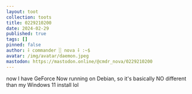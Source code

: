 ```yaml
---
layout: toot
collection: toots
title: 0229210200
date: 2024-02-29
published: true
tags: []
pinned: false
author: ⸸ commander ░ nova ⸸ :~$
avatar: /img/avatar/daemon.jpeg
mastodon: https://mastodon.online/@cmdr_nova/0229210200
---
```


now I have GeForce Now running on Debian, so it's basically NO different than my Windows 11 install lol
